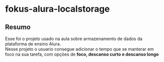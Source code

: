 # fokus-alura-localstorage

## Resumo 
Esse foi o projeto usado na aula sobre armazenamento de dados da plataforma de ensino Alura.<br>
Nesse projeto o usuario consegue adicionar o tempo que se manterar em foco na sua tarefa, com opções de <b>foco, descanso curto e descanso longo</b>
